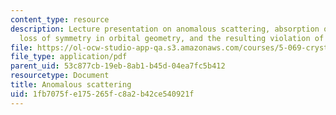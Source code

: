 ```yaml
---
content_type: resource
description: Lecture presentation on anomalous scattering, absorption of X-ray photons,
  loss of symmetry in orbital geometry, and the resulting violation of Fridel's law.
file: https://ol-ocw-studio-app-qa.s3.amazonaws.com/courses/5-069-crystal-structure-analysis-spring-2010/1fb7075fe175265fc8a2b42ce540921f_anomal_hand1_rev.pdf
file_type: application/pdf
parent_uid: 53c877cb-19eb-8ab1-b45d-04ea7fc5b412
resourcetype: Document
title: Anomalous scattering
uid: 1fb7075f-e175-265f-c8a2-b42ce540921f
---
```

